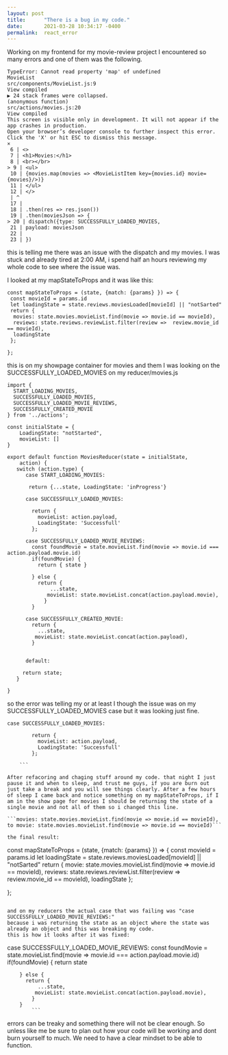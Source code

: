 ```yaml
---
layout: post
title:      "There is a bug in my code."
date:       2021-03-28 10:34:17 -0400
permalink:  react_error
---
```



Working on my frontend for my movie-review project I encountered so many errors and one of them was the following.

```
TypeError: Cannot read property 'map' of undefined
MovieList
src/components/MovieList.js:9
View compiled
▶ 24 stack frames were collapsed.
(anonymous function)
src/actions/movies.js:20
View compiled
This screen is visible only in development. It will not appear if the app crashes in production.
Open your browser’s developer console to further inspect this error. Click the 'X' or hit ESC to dismiss this message.
×
 6 | <>
 7 | <h1>Movies:</h1>
 8 | <br></br>
> 9 | <ul>
 10 | {movies.map(movies => <MovieListItem key={movies.id} movie={movies}/>)}
 11 | </ul>
 12 | </>
 | ^
 17 | 
 18 | .then(res => res.json())
 19 | .then(moviesJson => {
> 20 | dispatch({type: SUCCESSFULLY_LOADED_MOVIES,
 21 | payload: moviesJson
 22 | 
 23 | })
 ```
 
 this is telling me there was an issue with the dispatch and my movies. I was stuck and already tired at 2:00 AM,
 i spend half an hours reviewing my whole code to see where the issue was.
 
 I looked at my mapStateToProps and it was like this:
 
 ```
 const mapStateToProps = (state, {match: {params} }) => {
  const movieId = params.id
  let loadingState = state.reviews.moviesLoaded[movieId] || "notSarted"
  return {
   movies: state.movies.movieList.find(movie => movie.id == movieId),
   reviews: state.reviews.reviewList.filter(review =>  review.movie_id == movieId),
   loadingState
  };

};

```

this is on my showpage container for movies and them I was looking on the SUCCESSFULLY_LOADED_MOVIES on my reducer/movies.js

```
import { 
  START_LOADING_MOVIES,
  SUCCESSFULLY_LOADED_MOVIES,
  SUCCESSFULLY_LOADED_MOVIE_REVIEWS,
  SUCCESSFULLY_CREATED_MOVIE
} from '../actions';

const initialState = {
    LoadingState: "notStarted",
    movieList: []
}

export default function MoviesReducer(state = initialState, 
    action) {
   switch (action.type) {
      case START_LOADING_MOVIES:

       return {...state, LoadingState: 'inProgress'}
      
      case SUCCESSFULLY_LOADED_MOVIES:

        return {
          movieList: action.payload, 
          LoadingState: 'Successfull'
        };

      case SUCCESSFULLY_LOADED_MOVIE_REVIEWS:
        const foundMovie = state.movieList.find(movie => movie.id === action.payload.movie.id)
        if(foundMovie) {
          return { state }
          
        } else {
          return {
              ...state,
             movieList: state.movieList.concat(action.payload.movie),
            }
        }

      case SUCCESSFULLY_CREATED_MOVIE:
        return {
          ...state,
         movieList: state.movieList.concat(action.payload),
        }
     

      default:

     return state;
   }

}

```

so the error was telling my or at least I though the issue was on my SUCCESSFULLY_LOADED_MOVIES case but it was looking just fine.

```
case SUCCESSFULLY_LOADED_MOVIES:

        return {
          movieList: action.payload, 
          LoadingState: 'Successfull'
        };
				
	```
	
After refacoring and chaging stuff around my code. that night I just pause it and when to sleep, and trust me guys, if you are burn out just take a break and you will see things clearly. After a few hours of sleep I came back and notice something on my mapStateToProps, if I am in the show page for movies I should be returning the state of a single movie and not all of them so i changed this line. 
	
```movies: state.movies.movieList.find(movie => movie.id == movieId), to movie: state.movies.movieList.find(movie => movie.id == movieId)```
	
the final result:

```
 const mapStateToProps = (state, {match: {params} }) => {
  const movieId = params.id
  let loadingState = state.reviews.moviesLoaded[movieId] || "notSarted"
  return {
   movie: state.movies.movieList.find(movie => movie.id == movieId),
   reviews: state.reviews.reviewList.filter(review =>  review.movie_id == movieId),
   loadingState
  };

};
```

and on my reducers the actual case that was failing was "case SUCCESSFULLY_LOADED_MOVIE_REVIEWS:"
because i was returning the state as an object where the state was already an object and this was breaking my code.
this is how it looks after it was fixed:

```
 case SUCCESSFULLY_LOADED_MOVIE_REVIEWS:
        const foundMovie = state.movieList.find(movie => movie.id === action.payload.movie.id)
        if(foundMovie) {
          return state 
          
        } else {
          return {
              ...state,
             movieList: state.movieList.concat(action.payload.movie),
            }
        }
			```
			
errors can be treaky and something there will not be clear enough. So unless like me be sure to plan out how your code will be working and dont burn yourself to much. We need to have a clear mindset to be able to function.

